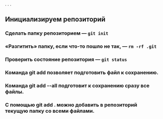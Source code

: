 . . . <br>   
## Инициализируем репозиторий  

### Сделать папку репозиторием — `git init`  
### «Разгитить» папку, если что-то пошло не так, — `rm -rf .git`  
### Проверить состояние репозитория — `git status`

### Команда git add позволяет подготовить файл к сохранению.
### Команда git add --all подготовит к сохранению сразу все файлы.
### С помощью git add . можно добавить в репозиторий текущую папку со всеми файлами.



